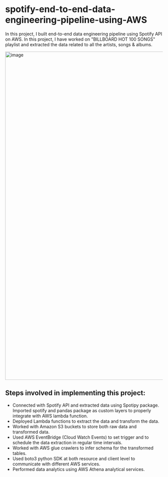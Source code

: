 # spotify-end-to-end-data-engineering-pipeline-using-AWS

In this project, I built end-to-end data engineering pipeline using Spotify API on AWS. In this project, I have worked on "BILLBOARD HOT 100 SONGS" playlist and extracted the data related to all the artists, songs & albums. 

<img width="1895" height="1045" alt="image" src="https://github.com/user-attachments/assets/6c63c991-cc04-4912-bf3e-cabfce0f639c" />

## Steps involved in implementing this project:
- Connected with Spotify API and extracted data using Spotipy package. Imported spotify and pandas package as custom layers to properly integrate with AWS lambda function.
- Deployed Lambda functions to extract the data and transform the data.
- Worked with Amazon S3 buckets to store both raw data and transformed data.
- Used AWS EventBridge (Cloud Watch Events) to set trigger and to schedule the data extraction in regular time intervals.
- Worked with AWS glue crawlers to infer schema for the transformed tables.
- Used boto3 python SDK at both resource and client level to communicate with different AWS services.
- Performed data analytics using AWS Athena analytical services.

